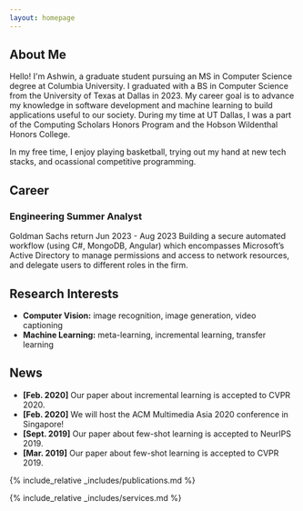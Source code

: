 ```yaml
---
layout: homepage
---
```


## About Me

Hello! I'm Ashwin, a graduate student pursuing an MS in Computer Science degree at Columbia University. I graduated with a BS in Computer Science from the University of Texas at Dallas in 2023. My career goal is to advance my knowledge in software development and machine learning to build applications useful to our society. During my time at UT Dallas, I was a part of the Computing Scholars Honors Program and the Hobson Wildenthal Honors College. 

In my free time, I enjoy playing basketball, trying out my hand at new tech stacks, and ocassional competitive programming. 


## Career

### Engineering Summer Analyst
Goldman Sachs   return
Jun 2023 - Aug 2023
Building a secure automated workflow (using C#, MongoDB, Angular) which encompasses Microsoft’s Active
Directory to manage permissions and access to network resources, and delegate users to different roles in the firm.

## Research Interests

- **Computer Vision:** image recognition, image generation, video captioning
- **Machine Learning:** meta-learning, incremental learning, transfer learning

## News

- **[Feb. 2020]** Our paper about incremental learning is accepted to CVPR 2020.
- **[Feb. 2020]** We will host the ACM Multimedia Asia 2020 conference in Singapore!
- **[Sept. 2019]** Our paper about few-shot learning is accepted to NeurIPS 2019.
- **[Mar. 2019]** Our paper about few-shot learning is accepted to CVPR 2019.

{% include_relative _includes/publications.md %}

{% include_relative _includes/services.md %}
